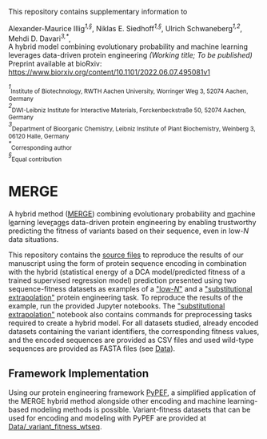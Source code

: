 This repository contains supplementary information to

Alexander-Maurice Illig<sup>*1,§*</sup>, Niklas E. Siedhoff<sup>*1,§*</sup>, Ulrich Schwaneberg<sup>*1,2*</sup>, Mehdi D. Davari<sup>*3,\**</sup>, <br>
A hybrid model combining evolutionary probability and machine learning leverages data-driven protein engineering *(Working title; To be published)*<br>
Preprint available at bioRxiv: https://www.biorxiv.org/content/10.1101/2022.06.07.495081v1

<sup>*1*</sup><sub>Institute of Biotechnology, RWTH Aachen University, Worringer Weg 3, 52074 Aachen, Germany</sub> <br>
<sup>*2*</sup><sub>DWI-Leibniz Institute for Interactive Materials, Forckenbeckstraße 50, 52074 Aachen, Germany</sub> <br>
<sup>*3*</sup><sub>Department of Bioorganic Chemistry, Leibniz Institute of Plant Biochemistry, Weinberg 3, 06120 Halle, Germany</sub> <br>
<sup>*\**</sup><sub>Corresponding author</sub> <br>
<sup>*§*</sup><sub>Equal contribution</sub> <br>


# MERGE  
A hybrid method (<ins>MERGE</ins>) combining evolutionary probability and <ins>m</ins>achine l<ins>e</ins>arning leve<ins>r</ins>a<ins>ge</ins>s data-driven protein engineering by enabling trustworthy predicting the fitness of variants based on their sequence, even in low-*N* data situations.

This repository contains the [source files](/Examples/scripts) to reproduce the results of our manuscript using the form of protein sequence encoding in combination with the hybrid (statistical energy of a DCA model/predicted fitness of a trained supervised regression model) prediction presented using two sequence-fitness datasets as examples of a ["low-*N*"](/Examples/example_rl401.ipynb) and a ["substitutional extrapolation"](/Examples/example_pabp.ipynb) protein engineering task.
To reproduce the results of the example, run the provided Jupyter notebooks. The ["substitutional extrapolation"](/Examples/example_pabp.ipynb) notebook also contains commands for preprocessing tasks required to create a hybrid model.
For all datasets studied, already encoded datasets containing the variant identifiers, the corresponding fitness values, and the encoded sequences are provided as CSV files and used wild-type sequences are provided as FASTA files (see [Data](https://github.com/Protein-Engineering-Framework/MERGE/tree/main/Data)).

## Framework Implementation
Using our protein engineering framework [PyPEF](https://github.com/Protein-Engineering-Framework/PyPEF), a simplified application of the MERGE hybrid method alongside other encoding and machine learning-based modeling methods is possible. Variant-fitness datasets that can be used for encoding and modeling with PyPEF are provided at [Data/_variant_fitness_wtseq](https://github.com/Protein-Engineering-Framework/MERGE/tree/main/Data/_variant_fitness_wtseq).
